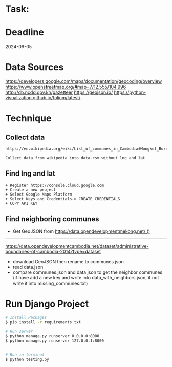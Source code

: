 
# Task:



# Deadline
2024-09-05



# Data Sources
https://developers.google.com/maps/documentation/geocoding/overview
https://www.openstreetmap.org/#map=7/12.555/104.996
http://db.ncdd.gov.kh/gazetteer
https://geojson.io/
https://python-visualization.github.io/folium/latest/




# Technique 
## Collect data
    https://en.wikipedia.org/wiki/List_of_communes_in_Cambodia#Mongkol_Borei_District

    Collect data from wikipedia into data.csv without lng and lat

## Find lng and lat
    + Register https://console.cloud.google.com
    + Create a new project 
    + Select Google Maps Platform 
    + Select Keys and Credentials-> CREATE CREDENTIALS
    + COPY API KEY 

## Find neighboring communes 
+ Get GeoJSON from 
[https://data.opendevelopmentmekong.net/ ()](https://data.opendevelopmentmekong.net/geoserver/ODCambodia/ows?service=WFS&version=1.0.0&request=GetFeature&typeName=ODCambodia%3Abasemap_commune&outputFormat=application%2Fjson)
-----------------------------
https://data.opendevelopmentcambodia.net/dataset/administrative-boundaries-of-cambodia-2014?type=dataset

+ download GeoJSON then rename to communes.json
+ read data.json 
+ compare communes.json and data.json to get the neighbor communes (if have add a new key and write into data_with_neighbors.json, if not write it into missing_communes.txt)





# Run Django Project
```bash
# Install Packages
$ pip install -r requirements.txt

# Run server
$ python manage.py runserver 0.0.0.0:8000 
$ python manage.py runserver 127.0.0.1:8000


# Run in terminal
$ python testing.py

```
